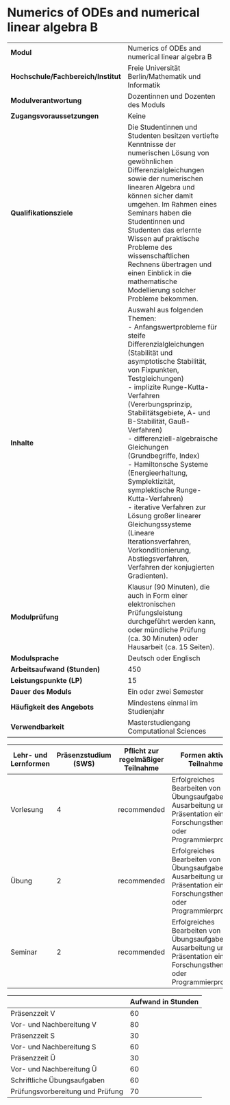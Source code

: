 # Numerics of ODEs and numerical linear algebra B
|                                    |   |
|------------------------------------|---|
|**Modul**                           | Numerics of ODEs and numerical linear algebra B |
|**Hochschule/Fachbereich/Institut** | Freie Universität Berlin/Mathematik und Informatik |
|**Modulverantwortung**              | Dozentinnen und Dozenten des Moduls |
|**Zugangsvoraussetzungen**          | Keine |
|**Qualifikationsziele**             | Die Studentinnen und Studenten besitzen vertiefte Kenntnisse der numerischen Lösung von gewöhnlichen Differenzialgleichungen sowie der numerischen linearen Algebra und können sicher damit umgehen. Im Rahmen eines Seminars haben die Studentinnen und Studenten das erlernte Wissen auf praktische Probleme des wissenschaftlichen Rechnens übertragen und einen Einblick in die mathematische Modellierung solcher Probleme bekommen. |
|**Inhalte**                         | Auswahl aus folgenden Themen:<br>- Anfangswertprobleme für steife Differenzialgleichungen (Stabilität und asymptotische Stabilität, von Fixpunkten, Testgleichungen)<br>- implizite Runge-Kutta-Verfahren (Vererbungsprinzip, Stabilitätsgebiete, A- und B-Stabilität, Gauß-Verfahren)<br>- differenziell-algebraische Gleichungen (Grundbegriffe, Index)<br>- Hamiltonsche Systeme (Energieerhaltung, Symplektizität, symplektische Runge-Kutta-Verfahren)<br>- iterative Verfahren zur Lösung großer linearer Gleichungssysteme (Lineare Iterationsverfahren, Vorkonditionierung, Abstiegsverfahren, Verfahren der konjugierten Gradienten). |
|**Modulprüfung**                    | Klausur (90 Minuten), die auch in Form einer elektronischen Prüfungsleistung durchgeführt werden kann, oder mündliche Prüfung (ca. 30 Minuten) oder Hausarbeit (ca. 15 Seiten). |
|**Modulsprache**                    | Deutsch oder Englisch |
|**Arbeitsaufwand (Stunden)**        | 450 |
|**Leistungspunkte (LP)**            | 15 |
|**Dauer des Moduls**                | Ein oder zwei Semester |
|**Häufigkeit des Angebots**         | Mindestens einmal im Studienjahr |
|**Verwendbarkeit**                  | Masterstudiengang Computational Sciences |

| Lehr- und Lernformen | Präsenzstudium <br> (SWS) | Pflicht zur regelmäßiger Teilnahme | Formen aktiver Teilnahme |
| ---------------------|---------------------------|------------------------------------|------------------------- |
| Vorlesung            | 4                         | recommended                        | Erfolgreiches Bearbeiten von Übungsaufgaben<br>Ausarbeitung und Präsentation eines Forschungsthemas oder Programmierprojekts |
| Übung                | 2                         | recommended                        | Erfolgreiches Bearbeiten von Übungsaufgaben<br>Ausarbeitung und Präsentation eines Forschungsthemas oder Programmierprojekts |
| Seminar              | 2                         | recommended                        | Erfolgreiches Bearbeiten von Übungsaufgaben<br>Ausarbeitung und Präsentation eines Forschungsthemas oder Programmierprojekts |

|   | Aufwand in Stunden |
| - |--------------------|
| Präsenzzeit V                            | 60    |
| Vor- und Nachbereitung V                 | 80    |
| Präsenzzeit S                            | 30    |
| Vor- und Nachbereitung S                 | 60    |
| Präsenzzeit Ü                            | 30    |
| Vor- und Nachbereitung Ü                 | 60    |
| Schriftliche Übungsaufgaben              | 60    |
| Prüfungsvorbereitung und Prüfung         | 70    |
